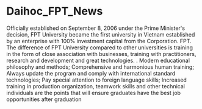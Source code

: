 # Daihoc_FPT_News
Officially established on September 8, 2006 under the Prime Minister's decision, FPT University became the first university in Vietnam established by an enterprise with 100% investment capital from the Corporation. FPT.  The difference of FPT University compared to other universities is training in the form of close association with businesses, training with practitioners, research and development and great technologies. . Modern educational philosophy and methods; Comprehensive and harmonious human training; Always update the program and comply with international standard technologies; Pay special attention to foreign language skills; Increased training in production organization, teamwork skills and other technical individuals are the points that will ensure graduates have the best job opportunities after graduation
